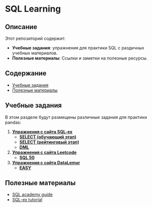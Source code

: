 
# SQL Learning 

## Описание

Этот репозиторий содержит:

- **Учебные задания**: упражнения для практики SQL с раздичных учебных материалов.
- **Полезные материалы**: Ссылки и заметки на полезные ресурсы.

## Содержание

- [Учебные задания](#учебные-задания)
- [Полезные материалы](#полезные-материалы)

## Учебные задания

В этом разделе будут размещены различные задания для практики pandas:

1. **[Упражнения с сайта SQL-ex](https://sql-ex.ru/)**
   - **[SELECT (обучающий этап)](./SQL-ex/SELECT.md)**
   - **[SELECT (рейтинговый этап)](./SQL-ex/SELECT%20рейтинговый.md)**
   - **[DML](./SQL-ex/DML.md)**
2. **[Упражнения с сайта Leetcode](https://leetcode.com/)**
   - **[SQL 50](./SQL-ex/DML.md)**
3. **[Упражнения с сайта DataLemur](https://datalemur.com/)**
   - **[EASY](./DataLemur/Easy.md)**


## Полезные материалы

- [SQL academy guide](https://sql-academy.org/ru/guide)
- [SQL-ex tutorial](http://www.sql-tutorial.ru/ru)

